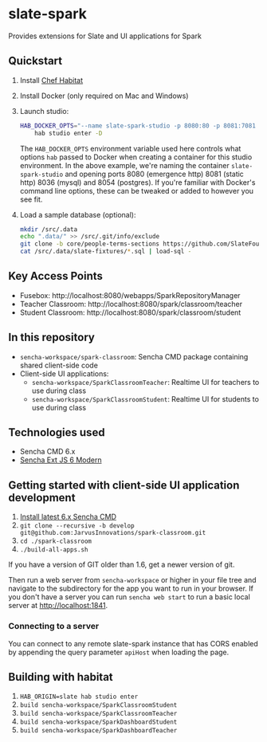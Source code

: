 # slate-spark

Provides extensions for Slate and UI applications for Spark

## Quickstart

1. Install [Chef Habitat](https://www.habitat.sh/)
1. Install Docker (only required on Mac and Windows)
1. Launch studio:

    ```bash
    HAB_DOCKER_OPTS="--name slate-spark-studio -p 8080:80 -p 8081:7081 -p 8036:3306 -p 8054:5432" \
        hab studio enter -D
    ```

    The `HAB_DOCKER_OPTS` environment variable used here controls what options `hab` passed to Docker when creating a container for this studio environment. In the above example, we're naming the container `slate-spark-studio` and opening ports 8080 (emergence http) 8081 (static http) 8036 (mysql) and 8054 (postgres). If you're familiar with Docker's command line options, these can be tweaked or added to however you see fit.

1. Load a sample database (optional):

    ```bash
    mkdir /src/.data
    echo ".data/" >> /src/.git/info/exclude
    git clone -b core/people-terms-sections https://github.com/SlateFoundation/slate-fixtures.git /src/.data/slate-fixtures
    cat /src/.data/slate-fixtures/*.sql | load-sql -
    ```

## Key Access Points

- Fusebox: http://localhost:8080/webapps/SparkRepositoryManager
- Teacher Classroom: http://localhost:8080/spark/classroom/teacher
- Student Classroom: http://localhost:8080/spark/classroom/student

## In this repository

- `sencha-workspace/spark-classroom`: Sencha CMD package containing shared client-side code
- Client-side UI applications:
  - `sencha-workspace/SparkClassroomTeacher`: Realtime UI for teachers to use during class
  - `sencha-workspace/SparkClassroomStudent`: Realtime UI for students to use during class

## Technologies used
- Sencha CMD 6.x
- [Sencha Ext JS 6 Modern](http://docs.sencha.com/extjs/6.0/)

## Getting started with client-side UI application development
1. [Install latest 6.x Sencha CMD](https://www.sencha.com/products/extjs/cmd-download/)
2. `git clone --recursive -b develop git@github.com:JarvusInnovations/spark-classroom.git`
3. `cd ./spark-classroom`
4. `./build-all-apps.sh`

If you have a version of GIT older than 1.6, get a newer version of git.

Then run a web server from `sencha-workspace` or higher in your file tree and navigate to the subdirectory for the app you want to run in your browser. If you don't have a server you can run `sencha web start`
to run a basic local server at [http://localhost:1841](http://localhost:1841).

### Connecting to a server
You can connect to any remote slate-spark instance that has CORS enabled by appending the query
parameter `apiHost` when loading the page.

## Building with habitat

1. `HAB_ORIGIN=slate hab studio enter`
2. `build sencha-workspace/SparkClassroomStudent`
3. `build sencha-workspace/SparkClassroomTeacher`
4. `build sencha-workspace/SparkDashboardStudent`
5. `build sencha-workspace/SparkDashboardTeacher`
